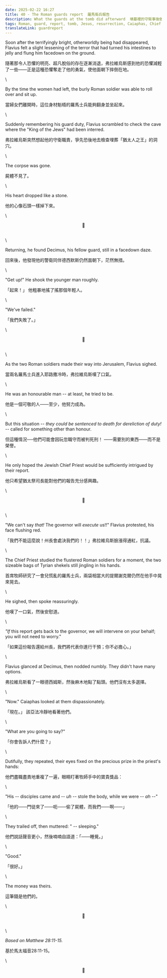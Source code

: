 ```yaml
---
date: 2025-02-22 16:27
title: 40 - The Roman guards report  羅馬衛兵報告
description: What the guards at the tomb did afterward  墳墓裡的守衛事後做了
tags: Roman, guard, report, tomb, Jesus, resurrection, Caiaphas, Chief Priest, money, deception 
translateLink: guardreport
---
```


Soon after the terrifyingly bright, otherworldly being had disappeared, Flavius felt a slight lessening of the terror that had turned his intestines to jelly and flung him facedown on the ground.

隨著那令人恐懼的明亮、超凡脫俗的存在逐漸消退，弗拉維烏斯感到他的恐懼減輕了一些——正是這種恐懼奪走了他的勇氣，使他面朝下摔倒在地。

\

By the time the women had left, the burly Roman soldier was able to roll over and sit up. 

當婦女們離開時，這位身材魁梧的羅馬士兵能夠翻身並坐起來。

\

Suddenly remembering his guard duty, Flavius scrambled to check the cave where the "King of the Jews" had been interred.

弗拉維烏斯突然想起他的守衛職責，爭先恐後地去檢查埋葬「猶太人之王」的洞穴。

\

The corpse was gone. 

屍體不見了。

\

His heart dropped like a stone.

他的心像石頭一樣掉下來。

\

<center>💠</center>

\
\

Returning, he found Decimus, his fellow guard, still in a facedown daze.

回來後，他發現他的警衛同伴德西默斯仍然面朝下，茫然無措。

\

"Get up!" He shook the younger man roughly. 

「起來！」 他粗暴地搖了搖那個年輕人。

\

"We've failed."

「我們失敗了。」

\

<center>💠</center>

\
\

As the two Roman soldiers made their way into Jerusalem, Flavius sighed. 

當兩名羅馬士兵進入耶路撒冷時，弗拉維烏斯嘆了口氣。

\

He was an honourable man -- at least, he tried to be. 

他是一個可敬的人——至少，他努力成為。

\

But this situation -- *they could be sentenced to death for dereliction of duty!* -- called for something other than honour.

但這種情況──他們可能會因玩忽職守而被判死刑！ ——需要別的東西——而不是榮譽。

\

He only hoped the Jewish Chief Priest would be sufficiently intrigued by their report.

他只希望猶太祭司長能對他們的報告充分感興趣。

\

<center>💠</center>

\
\

"We can't say *that!* The governor will *execute* us!!" Flavius protested, his face flushing red.

「我們不能這麼說！州長會處決我們的！！」弗拉維烏斯臉漲得通紅，抗議。

\

The Chief Priest studied the flustered Roman soldiers for a moment, the two sizeable bags of Tyrian shekels still jingling in his hands.

首席牧師研究了一會兒慌亂的羅馬士兵，兩袋相當大的提爾謝克爾仍然在他手中晃來晃去。

\

He sighed, then spoke reassuringly.

他嘆了一口氣，然後安慰道。

\

*"If* this report gets back to the governor, we will intervene on your behalf; you will not need to worry."

「如果這份報告還給州長，我們將代表你進行干預；你不必擔心。」

\

Flavius glanced at Decimus, then nodded numbly. They didn't have many options.

弗拉維烏斯看了一眼德西姆斯，然後麻木地點了點頭。他們沒有太多選擇。

\

"Now." Caiaphas looked at them dispassionately. 

「現在。」 該亞法冷靜地看著他們。

\

"What are you going to say?"

「你會告訴人們什麼？」

\

Dutifully, they repeated, their eyes fixed on the precious prize in the priest's hands: 

他們盡職盡責地重複了一遍，眼睛盯著牧師手中的寶貴獎品：

\

"His -- disciples came and -- *uh* -- stole the body, while we were -- *ah* --"

「他的——門徒來了——呃——偷了屍體，而我們——啊——」

\

They trailed off, then muttered: " -- sleeping."

他們說話聲音更小，然後喃喃自語道：「——睡覺。」

\

"Good."

「很好。」

\

The money was theirs.

這筆錢是他們的。

\

<center>💠</center>

\
\

*Based on Matthew 28:11-15.*

基於馬太福音28:11-15。

\

<center>💠</center>
